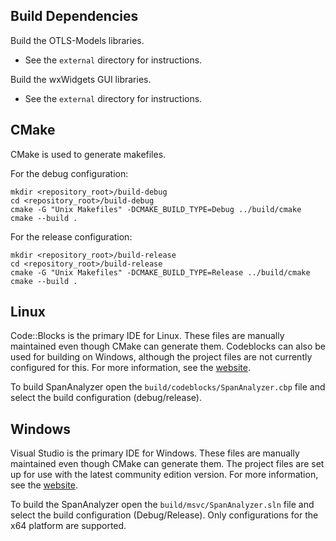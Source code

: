## Build Dependencies
Build the OTLS-Models libraries.
* See the `external` directory for instructions.

Build the wxWidgets GUI libraries.
* See the `external` directory for instructions.

## CMake
CMake is used to generate makefiles.

For the debug configuration:
```
mkdir <repository_root>/build-debug
cd <repository_root>/build-debug
cmake -G "Unix Makefiles" -DCMAKE_BUILD_TYPE=Debug ../build/cmake
cmake --build .
```

For the release configuration:
```
mkdir <repository_root>/build-release
cd <repository_root>/build-release
cmake -G "Unix Makefiles" -DCMAKE_BUILD_TYPE=Release ../build/cmake
cmake --build .
```

## Linux
Code::Blocks is the primary IDE for Linux. These files are manually maintained
even though CMake can generate them. Codeblocks can also be used for
building on Windows, although the project files are not currently configured
for this. For more information, see the [website](http://codeblocks.org).

To build SpanAnalyzer open the `build/codeblocks/SpanAnalyzer.cbp` file and
select the build configuration (debug/release).

## Windows
Visual Studio is the primary IDE for Windows. These files are manually maintained
even though CMake can generate them. The project files are set up for use with
the latest community edition version. For more information, see the
[website](https://www.visualstudio.com/en-us/products/visual-studio-community-vs.aspx).

To build the SpanAnalyzer open the `build/msvc/SpanAnalyzer.sln` file and
select the build configuration (Debug/Release). Only configurations for the x64
platform are supported.
